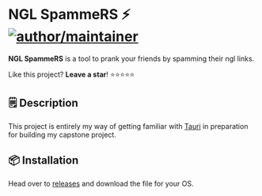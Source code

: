 # NGL SpammeRS ⚡ [![author/maintainer](https://img.shields.io/badge/by-itsmenewbie03-016eea.svg?logo=github&labelColor=181717&longCache=true&style=flat-square)](https://itsmenewbie03.is-a.dev)

**NGL SpammeRS** is a tool to prank your friends by spamming their ngl links.

Like this project? **Leave a star**! ⭐⭐⭐⭐⭐

## 🗒️ Description
This project is entirely my way of getting familiar with [Tauri](https://tauri.app/) in preparation for building my capstone project.

## 📦 Installation
Head over to [releases](https://github.com/itsmenewbie03/ngl-spammers/releases) and download the file for your OS.
